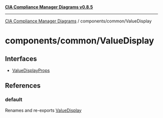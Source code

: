 [**CIA Compliance Manager Diagrams v0.8.5**](../../../README.md)

***

[CIA Compliance Manager Diagrams](../../../modules.md) / components/common/ValueDisplay

# components/common/ValueDisplay

## Interfaces

- [ValueDisplayProps](interfaces/ValueDisplayProps.md)

## References

### default

Renames and re-exports [ValueDisplay](../variables/ValueDisplay.md)
